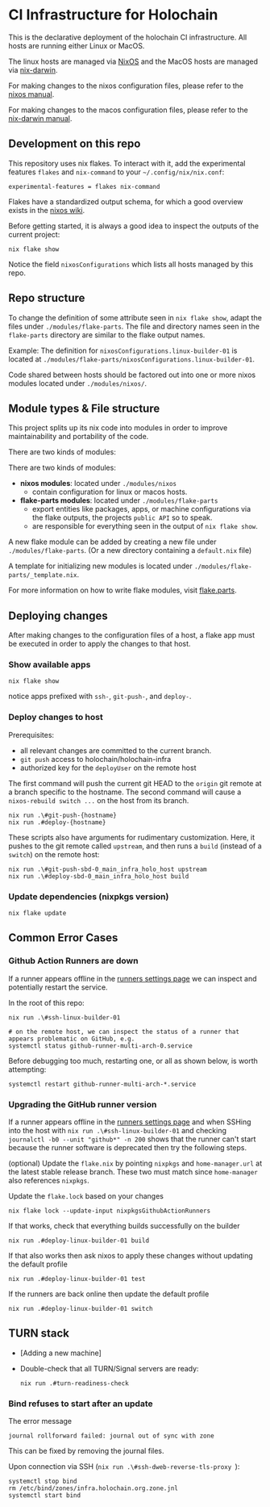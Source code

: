 # CI Infrastructure for Holochain

This is the declarative deployment of the holochain CI infrastructure.
All hosts are running either Linux or MacOS.

The linux hosts are managed via [NixOS](https://nixos.org/) and the MacOS hosts are managed via [nix-darwin](https://github.com/LnL7/nix-darwin).

For making changes to the nixos configuration files, please refer to the [nixos manual](https://nixos.org/manual/nixos/stable/index.html#ch-configuration).

For making changes to the macos configuration files, please refer to the [nix-darwin manual](https://daiderd.com/nix-darwin/manual/index.html).

## Development on this repo

This repository uses nix flakes. To interact with it, add the experimental features `flakes` and `nix-command` to your `~/.config/nix/nix.conf`:

```
experimental-features = flakes nix-command
```

Flakes have a standardized output schema, for which a good overview exists in the [nixos wiki](https://nixos.wiki/wiki/Flakes#Output_schema).

Before getting started, it is always a good idea to inspect the outputs of the current project:

```
nix flake show
```

Notice the field `nixosConfigurations` which lists all hosts managed by this repo.

## Repo structure

To change the definition of some attribute seen in `nix flake show`, adapt the files under `./modules/flake-parts`. The file and directory names seen in the `flake-parts` directory are similar to the flake output names.

Example: The definition for `nixosConfigurations.linux-builder-01` is located at `./modules/flake-parts/nixosConfigurations.linux-builder-01`.

Code shared between hosts should be factored out into one or more nixos modules located under `./modules/nixos/`.

## Module types & File structure

This project splits up its nix code into modules in order to improve maintainability and portability of the code.

There are two kinds of modules:

There are two kinds of modules:
 - **nixos modules**: located under `./modules/nixos`
	 - contain configuration for linux or macos hosts.
 - **flake-parts modules**: located under `./modules/flake-parts`
	 - export entities like packages, apps, or machine configurations via the flake outputs, the projects `public API` so to speak.
	 - are responsible for everything seen in the output of `nix flake show`.

A new flake module can be added by creating a new file under `./modules/flake-parts`. (Or a new directory containing a `default.nix` file)

A template for initializing new modules is located under `./modules/flake-parts/_template.nix`.

For more information on how to write flake modules, visit [flake.parts](https://flake.parts/).

## Deploying changes

After making changes to the configuration files of a host, a flake app must be executed in order to apply the changes to that host.

### Show available apps

```command
nix flake show
```
notice apps prefixed with `ssh-`, `git-push-`, and `deploy-`.

### Deploy changes to host

Prerequisites:
* all relevant changes are committed to the current branch.
* `git push` access to holochain/holochain-infra
* authorized key for the `deployUser` on the remote host

The first command will push the current git HEAD to the `origin` git remote at a branch specific to the hostname.
The second command will cause a `nixos-rebuild switch ...` on the host from its branch.

```command
nix run .\#git-push-{hostname}
nix run .#deploy-{hostname}
```

These scripts also have arguments for rudimentary customization.
Here, it pushes to the git remote called `upstream`, and then runs a `build` (instead of a `switch`) on the remote host:

```
nix run .\#git-push-sbd-0_main_infra_holo_host upstream
nix run .\#deploy-sbd-0_main_infra_holo_host build
```

### Update dependencies (nixpkgs version)

```
nix flake update
```

## Common Error Cases

### Github Action Runners are down

If a runner appears offline in the [runners settings page](https://github.com/holochain/holochain/settings/actions/runners) we can inspect and potentially restart the service.

In the root of this repo:

```shell
nix run .\#ssh-linux-builder-01

# on the remote host, we can inspect the status of a runner that appears problematic on GitHub, e.g.
systemctl status github-runner-multi-arch-0.service
```

Before debugging too much, restarting one, or all as shown below, is worth attempting:

```shell
systemctl restart github-runner-multi-arch-*.service
```

### Upgrading the GitHub runner version

If a runner appears offline in the [runners settings page](https://github.com/holochain/holochain/settings/actions/runners) and when SSHing into the host with `nix run .\#ssh-linux-builder-01` and checking `journalctl -b0 --unit "github*" -n 200` shows that the runner can't start because the runner software is deprecated then try the following steps.

(optional) Update the `flake.nix` by pointing `nixpkgs` and `home-manager.url` at the latest stable release branch. These two must match since `home-manager` also references `nixpkgs`.

Update the `flake.lock` based on your changes
```shell
nix flake lock --update-input nixpkgsGithubActionRunners
```

If that works, check that everything builds successfully on the builder
```shell
nix run .#deploy-linux-builder-01 build
```

If that also works then ask nixos to apply these changes without updating the default profile
```shell
nix run .#deploy-linux-builder-01 test
```

If the runners are back online then update the default profile
```shell
nix run .#deploy-linux-builder-01 switch
```

## TURN stack

* [Adding a new machine]

* Double-check that all TURN/Signal servers are ready:

	```
	nix run .#turn-readiness-check
	```

### Bind refuses to start after an update

The error message

```
journal rollforward failed: journal out of sync with zone
```

This can be fixed by removing the journal files.

Upon connection via SSH (`nix run .\#ssh-dweb-reverse-tls-proxy
`):

```shell
systemctl stop bind
rm /etc/bind/zones/infra.holochain.org.zone.jnl
systemctl start bind
```
